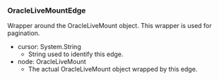 ### OracleLiveMountEdge
Wrapper around the OracleLiveMount object. This wrapper is used for pagination.

- cursor: System.String
  - String used to identify this edge.
- node: OracleLiveMount
  - The actual OracleLiveMount object wrapped by this edge.

